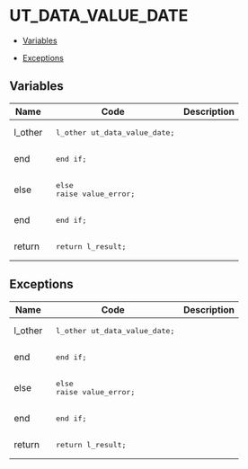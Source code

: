 # UT_DATA_VALUE_DATE




- [Variables](#variables)

- [Exceptions](#exceptions)




## Variables<a name="variables"></a>

Name | Code | Description
--- | --- | ---
l_other | <pre>  l_other  ut_data_value_date;</pre> | 
end | <pre>    end if;</pre> | 
else | <pre>  else<br />    raise value_error;</pre> | 
end | <pre>  end if;</pre> | 
return | <pre>  return l_result;</pre> | 



## Exceptions<a name="exceptions"></a>

Name | Code | Description
--- | --- | ---
l_other | <pre>  l_other  ut_data_value_date;</pre> | 
end | <pre>    end if;</pre> | 
else | <pre>  else<br />    raise value_error;</pre> | 
end | <pre>  end if;</pre> | 
return | <pre>  return l_result;</pre> | 




 
